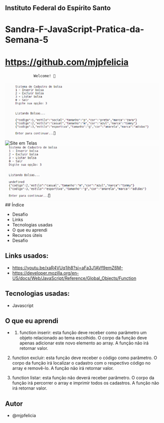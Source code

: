 ## Instituto Federal do Espírito Santo

# Sandra-F-JavaScript-Pratica-da-Semana-5
# https://github.com/mjpfelicia

                 Welcome! 👋
                 
<img src="./img/listadebolsa.png" alt="Site em Telas" />
<img src="./img/excluindo.png.png" alt="Site em Telas" />
<img src="./img/bolsaexcluida.png" alt="Site em Telas" />
## Índice

- Desafio
- Links
- Tecnologias usadas
- O que eu aprendi
- Recursos úteis
- Desafio


## Links usados:

- https://youtu.be/xaR4VUq1ih8?si=aFa3J1AVf9emZ6M-
- https://developer.mozilla.org/en-US/docs/Web/JavaScript/Reference/Global_Objects/Function



## Tecnologias usadas:
- Javascript

## O que eu aprendi

- 1. function inserir: esta função deve receber como parâmetro um objeto relacionado ao tema escolhido. O corpo da função deve apenas adicionar este novo elemento ao array. A função não irá retornar valor.

2.	function excluir: esta função deve receber o código como parâmetro. O corpo da função irá localizar o cadastro com o respectivo código no array e removê-lo. A função não irá retornar valor.

3.	function listar: esta função não deverá receber parâmetro. O corpo da função irá percorrer o array e imprimir todos os cadastros. A função não irá retornar valor.


## Autor
- @mjpfelicia